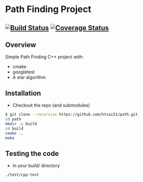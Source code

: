 # Path Finding Project
[![Build Status](https://travis-ci.org/htsai51/Path.svg?branch=master)](https://travis-ci.org/htsai51/Path)
[![Coverage Status](https://coveralls.io/repos/github/htsai51/path/badge.svg?branch=master)](https://coveralls.io/github/htsai51/path?branch=master)
---

## Overview

Simple Path Finding C++ project with:

- cmake
- googletest
- A star algorithm

## Installation

- Checkout the repo (and submodules)
```bash
$ git clone --recursive https://github.com/htsai51/path.git
cd path
mkdir -p build
cd build
cmake ..
make
```

## Testing the code

- In your build/ directory
```bash
./test/cpp-test
```

